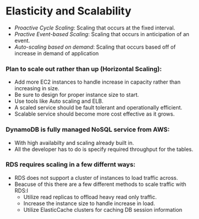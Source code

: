# Elasticity and Scalability

* *Proactive Cycle Scaling*: Scaling that occurs at the fixed interval.
* *Practive Event-based Scaling*: Scaling that occurs in anticipation of an event.
* *Auto-scaling based on demand*: Scaling that occurs based off of increase in demand of application

### Plan to scale out rather than up (Horizontal Scaling):

* Add more EC2 instances to handle increase in capacity rather than increasing in size.
* Be sure to design for proper instance size to start.
* Use tools like Auto scaling and ELB.
* A scaled service should be fault tolerant and operationally efficient.
* Scalable service should become more cost effective as it grows.

### DynamoDB is fully managed NoSQL service from AWS:
* With high availabilty and scaling already built in.
* All the developer has to do is specify required throughput for the tables.

### RDS requires scaling in a few differnt ways:

* RDS does not support a cluster of instances to load traffic across.
* Beacuse of this there are a few different methods to scale traffic with RDS:l
    * Utilize read replicas to offload heavy read only traffic.
    * Increase the instance size to handle increase in load.
    * Utilize ElasticCache clusters for caching DB session information

    


